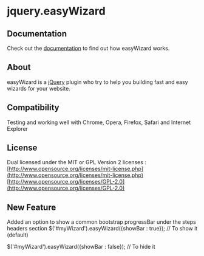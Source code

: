 jquery.easyWizard
=================

Documentation
---------------------
Check out the [documentation](http://st3ph.github.com/jquery.easyWizard/) to find out how easyWizard works.

About
---------------------
easyWizard is a [jQuery](http://jquery.com) plugin who try to help you building fast and easy wizards for your website.

Compatibility
-------------
Testing and working well with Chrome, Opera, Firefox, Safari and Internet Explorer

License
---------------------
Dual licensed under the MIT or GPL Version 2 licenses :
[http://www.opensource.org/licenses/mit-license.php](http://www.opensource.org/licenses/mit-license.php)
[http://www.opensource.org/licenses/GPL-2.0](http://www.opensource.org/licenses/GPL-2.0)

New Feature
-----------
Added an option to show a common bootstrap progressBar under the steps headers section
$('#myWizard').easyWizard({showBar : true}); // To show it (default)

$('#myWizard').easyWizard({showBar : false}); // To hide it
